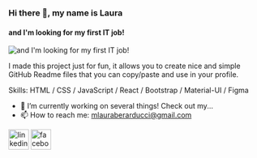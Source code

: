 ### Hi there 👋, my name is Laura
#### and I'm looking for my first IT job!
![and I'm looking for my first IT job!](https://drive.google.com/file/d/1H_gKzekvUwxlXGhMKFFe5hL4aVzWni5K/view?usp=sharing)

I made this project just for fun, it allows you to create nice and simple GitHub Readme files that you can copy/paste and use in your profile.

Skills: HTML / CSS / JavaScript / React / Bootstrap / Material-UI / Figma

- 🔭 I’m currently working on several things! Check out my... 
- 📫 How to reach me: mlauraberarducci@gmail.com 


[<img src='https://cdn.jsdelivr.net/npm/simple-icons@3.0.1/icons/linkedin.svg' alt='linkedin' height='40'>](https://www.linkedin.com/in/ing-laurab/)  [<img src='https://cdn.jsdelivr.net/npm/simple-icons@3.0.1/icons/facebook.svg' alt='facebook' height='40'>](https://www.facebook.com/MLauraBerarducci)  

